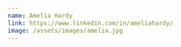 ```yaml
---
name: Amelia Hardy 
link: https://www.linkedin.com/in/ameliahardy/
image: /assets/images/amelia.jpg
---
```

